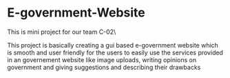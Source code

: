 # E-government-Website
This is mini project for our team C-02\

This project is basically creating a gui based e-government website which is smooth and user friendly for the users to easily use the services provided in an governement website like image uploads, writing opinions on government and giving suggestions and describing their drawbacks

